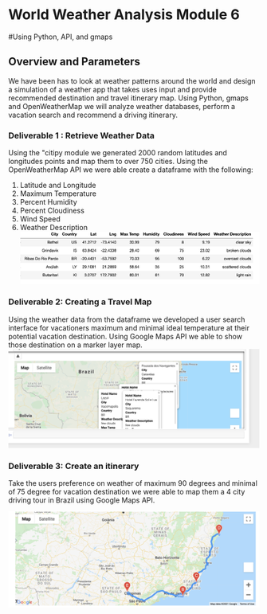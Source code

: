 # World Weather Analysis Module 6
#Using Python, API, and gmaps

## Overview and Parameters

We have been has to look at weather patterns around the world and design a simulation of a weather app that takes uses input and provide recommended destination and travel itinerary map. Using Python, gmaps and OpenWeatherMap we will analyze weather databases, perform a vacation search and recommend a driving itinerary. 

### Deliverable 1 : Retrieve Weather Data
Using the "citipy module we generated 2000 random latitudes and longitudes points and map them to over 750 cities. Using the OpenWeatherMap API we were able create a dataframe with the following:

1. Latitude and Longitude
2. Maximum Temperature
3. Percent Humidity
4. Percent Cloudiness
5. Wind Speed
6. Weather Description
![weather_database_folder](https://github.com/JimmyJ-D/World_Weather_Analysis/blob/main/Weather_Database/dataframe.png) 

### Deliverable 2: Creating a Travel Map 

Using the weather data from the dataframe we developed a user search interface for vacationers maximum and minimal ideal temperature at their potential vacation destination. Using Google Maps API we able to show those destination on a marker layer map. 
![vacation_serarch_folder](https://github.com/JimmyJ-D/World_Weather_Analysis/blob/main/Vacation_Itinerary/WeatherPy_travel_map_markers.png)

### Deliverable 3: Create an itinerary 

Take the users preference on weather of maximum 90 degrees and minimal of 75 degree for vacation destination we were able to map them a 4 city driving tour in Brazil using Google Maps API.

![vacation_itinerary_folder](https://github.com/JimmyJ-D/World_Weather_Analysis/blob/main/Vacation_Itinerary/WeatherPy_travel_map.png)
